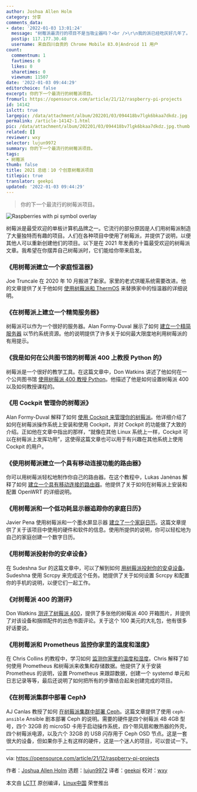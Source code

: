 ```yaml
---
author: Joshua Allen Holm
category: 分享
comments_data:
- date: '2022-01-03 13:01:24'
  message: "树莓派最流行的项目不是当吸尘器吗？<br />\r\n我的派已经吃灰好几年了。"
  postip: 117.177.30.48
  username: 来自四川自贡的 Chrome Mobile 83.0|Android 11 用户
count:
  commentnum: 1
  favtimes: 0
  likes: 0
  sharetimes: 0
  viewnum: 11507
date: '2022-01-03 09:44:29'
editorchoice: false
excerpt: 你的下一个最流行的树莓派项目。
fromurl: https://opensource.com/article/21/12/raspberry-pi-projects
id: 14142
islctt: true
largepic: /data/attachment/album/202201/03/094418bv7lgk6bkaa7dkdz.jpg
permalink: /article-14142-1.html
pic: /data/attachment/album/202201/03/094418bv7lgk6bkaa7dkdz.jpg.thumb.jpg
related: []
reviewer: wxy
selector: lujun9972
summary: 你的下一个最流行的树莓派项目。
tags:
- 树莓派
thumb: false
title: 2021 总结：10 个创意树莓派项目
titlepic: true
translator: geekpi
updated: '2022-01-03 09:44:29'
---
```



> 
> 你的下一个最流行的树莓派项目。
> 
> 
> 


![](/data/attachment/album/202201/03/094418bv7lgk6bkaa7dkdz.jpg "Raspberries with pi symbol overlay")


树莓派是最受欢迎的单板计算机品牌之一。它流行的部分原因是人们用树莓派制造了大量独特而有趣的项目。人们在各种项目中使用了树莓派，并提供了说明，以便其他人可以重新创建他们的项目。以下是在 2021 年发表的十篇最受欢迎的树莓派文章。我希望在你摆弄自己树莓派时，它们能给你带来启发。


### 《用树莓派建立一个家庭恒温器》


Joe Truncale 在 2020 年 10 月搬进了新家。家里的老式供暖系统需要改进。他的文章提供了关于他如何 [使用树莓派和 ThermOS](https://opensource.com/article/21/3/thermostat-raspberry-pi) 来替换家中的恒温器的详细说明。


### 《在树莓派上建立一个精简服务器》


树莓派可以作为一个很好的服务器。Alan Formy-Duval 展示了如何 [建立一个精简服务器](https://opensource.com/article/21/1/minimal-server-raspberry-pi) 以节约系统资源。他的说明提供了许多关于如何最大限度地利用树莓派的有用提示。


### 《我是如何在公共图书馆的树莓派 400 上教授 Python 的》


树莓派是一个很好的教学工具。在这篇文章中，Don Watkins 讲述了他如何在一个公共图书馆 [使用树莓派 400 教授 Python](https://opensource.com/article/21/6/teach-python-raspberry-pi)。他描述了他是如何设置树莓派 400 以及如何教授课程的。


### 《用 Cockpit 管理你的树莓派》


Alan Formy-Duval 解释了如何 [使用 Cockpit 来管理你的树莓派](/article-13487-1.html)。他详细介绍了如何在树莓派操作系统上安装和使用 Cockpit，并对 Cockpit 的功能做了大致的介绍。正如他在文章中指出的那样，“就像在其他 Linux 系统上一样，Cockpit 可以在树莓派上发挥功用”，这使得这篇文章也可以用于有兴趣在其他系统上使用 Cockpit 的用户。


### 《使用树莓派建立一个具有移动连接功能的路由器》


你可以用树莓派轻松地制作你自己的路由器。在这个教程中，Lukas Janėnas 解释了如何 [建立一个具有移动连接的路由器](https://opensource.com/article/21/3/router-raspberry-pi)。他提供了关于如何在树莓派上安装和配置 OpenWRT 的详细说明。


### 《用树莓派和一个低功耗显示器追踪你的家庭日历》


Javier Pena 使用树莓派和一个墨水屏显示器 [建立了一个家庭日历](/article-13222-1.html)。这篇文章提供了关于该项目中使用的硬件和软件的信息。使用所提供的说明，你可以轻松地为自己的家庭创建一个数字日历。


### 《用树莓派投射你的安卓设备》


在 Sudeshna Sur 的这篇文章中，可以了解到如何 [用树莓派投射你的安卓设备](https://opensource.com/article/21/3/android-raspberry-pi)。Sudeshna 使用 Scrcpy 来完成这个任务。她提供了关于如何设置 Scrcpy 和配置你的手机的说明，以便它们一起工作。


### 《对树莓派 400 的测评》


Don Watkins [测评了树莓派 400](https://opensource.com/article/21/3/raspberry-pi-400-review)，提供了多张他的树莓派 400 开箱图片，并提供了对该设备和捆绑配件的出色书面评论。关于这个 100 美元的大礼包，他有很多好话要说。


### 《用树莓派和 Prometheus 监控你家里的温度和湿度》


在 Chris Collins 的教程中，学习如何 [监测你家里的温度和湿度](https://opensource.com/article/21/7/home-temperature-raspberry-pi-prometheus)。Chris 解释了如何使用 Prometheus 和树莓派来收集和存储数据。他提供了关于安装 Prometheus 的说明，设置 Prometheus 来跟踪数据，创建一个 systemd 单元和日志记录等等，最后还说明了如何把所有的步骤结合起来创建完成的项目。


### 《在树莓派集群中部署 Ceph》


AJ Canlas 教授了如何 [在树莓派集群中部署 Ceph](/article-13020-1.html)。这篇文章提供了使用 `ceph-ansible` Ansible 剧本部署 Ceph 的说明。需要的硬件是四个树莓派 4B 4GB 型号，四个 32GB 的 microSD 卡用于启动操作系统，四个带风扇和散热器的外壳，四个树莓派电源，以及六个 32GB 的 USB 闪存用于 Ceph OSD 节点。这是一套很大的设备，但如果你手上有这样的硬件，这是一个迷人的项目，可以尝试一下。




---


via: <https://opensource.com/article/21/12/raspberry-pi-projects>


作者：[Joshua Allen Holm](https://opensource.com/users/holmja) 选题：[lujun9972](https://github.com/lujun9972) 译者：[geekpi](https://github.com/geekpi) 校对：[wxy](https://github.com/wxy)


本文由 [LCTT](https://github.com/LCTT/TranslateProject) 原创编译，[Linux中国](https://linux.cn/) 荣誉推出